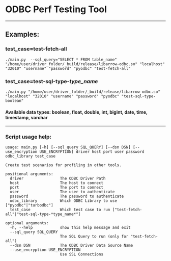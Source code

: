 # ODBC Perf Testing Tool

---

## Examples:

### test_case=test-fetch-all

```
./main.py  --sql_query="SELECT * FROM table_name" "/home/user/driver_folder/_build/release/libarrow-odbc.so" "localhost" "32010" "username" "password" "pyodbc" "test-fetch-all"
```

### test_case=test-sql-type-*type_name*

```
./main.py "/home/user/driver_folder/_build/release/libarrow-odbc.so" "localhost" "32010" "username" "password" "pyodbc" "test-sql-type-boolean"
```

#### Available data types: boolean, float, double, int, bigint, date, time, timestamp, varchar

---

### Script usage help:

```
usage: main.py [-h] [--sql_query SQL_QUERY] [--dsn DSN] [--use_encryption USE_ENCRYPTION] driver host port user password odbc_library test_case

Create test scenarios for profiling in other tools.

positional arguments:
  driver                The ODBC Driver Path
  host                  The host to connect
  port                  The port to connect
  user                  The user to authenticate
  password              The password to authenticate
  odbc_library          Which ODBC Library to use ["pyodbc"|"turbodbc"]
  test_case             Which test case to run ["test-fetch-all"|"test-sql-type-*type_name*"]

optional arguments:
  -h, --help            show this help message and exit
  --sql_query SQL_QUERY
                        The SQL Query to run (only for "test-fetch-all")
  --dsn DSN             The ODBC Driver Data Source Name
  --use_encryption USE_ENCRYPTION
                        Use SSL Connections
```
